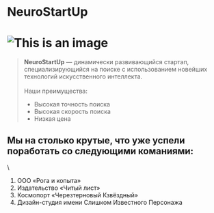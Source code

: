 # NeuroStartUp
# ![This is an image](https://netology-code.github.io/git-homeworks/introduction/assets/logo.png)
>**NeuroStartUp** — динамически развивающийся стартап, специализирующийся на поиске с использованием 
> новейших технологий искусственного интеллекта.\
>\
> Наши преимущества:
>- Высокая точность поиска
>- Высокая скорость поиска
>- Низкая цена
## Мы на столько крутые, что уже успели поработать со следующими команиями:
\
1. ООО «Рога и копыта»
2. Издательство «Читый лист»
3. Космопорт «Черезтерновый Кзвёздный»
4. Дизайн-студия имени Слишком Известного Персонажа